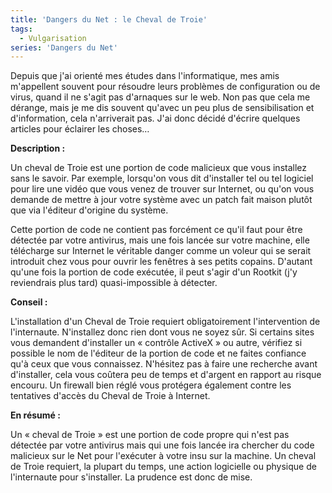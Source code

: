 ```yaml
---
title: 'Dangers du Net : le Cheval de Troie'
tags:
  - Vulgarisation
series: 'Dangers du Net'
---
```


Depuis que j'ai orienté mes études dans l'informatique, mes amis m'appellent
souvent pour résoudre leurs problèmes de configuration ou de virus, quand il ne
s'agit pas d'arnaques sur le web. Non pas que cela me dérange, mais je me dis
souvent qu'avec un peu plus de sensibilisation et d'information, cela
n'arriverait pas. J'ai donc décidé d'écrire quelques articles pour éclairer les
choses…

<!-- more -->

**Description&nbsp;:**

Un cheval de Troie est une portion de code malicieux que vous installez sans le
savoir. Par exemple, lorsqu'on vous dit d'installer tel ou tel logiciel pour
lire une vidéo que vous venez de trouver sur Internet, ou qu'on vous demande de
mettre à jour votre système avec un patch fait maison plutôt que via l'éditeur
d'origine du système.

Cette portion de code ne contient pas forcément ce qu'il faut pour être détectée
par votre antivirus, mais une fois lancée sur votre machine, elle télécharge sur
Internet le véritable danger comme un voleur qui se serait introduit chez vous
pour ouvrir les fenêtres à ses petits copains. D'autant qu'une fois la portion
de code exécutée, il peut s'agir d'un Rootkit (j'y reviendrais plus tard)
quasi-impossible à détecter.

**Conseil&nbsp;:**

L'installation d'un Cheval de Troie requiert obligatoirement l'intervention de
l'internaute. N'installez donc rien dont vous ne soyez sûr. Si certains sites
vous demandent d'installer un «&nbsp;contrôle ActiveX&nbsp;» ou autre, vérifiez
si possible le nom de l'éditeur de la portion de code et ne faites confiance
qu'à ceux que vous connaissez. N'hésitez pas à faire une recherche avant
d'installer, cela vous coûtera peu de temps et d'argent en rapport au risque
encouru. Un firewall bien réglé vous protégera également contre les tentatives
d'accès du Cheval de Troie à Internet.

**En résumé&nbsp;:**

Un «&nbsp;cheval de Troie&nbsp;» est une portion de code propre qui n'est pas
détectée par votre antivirus mais qui une fois lancée ira chercher du code
malicieux sur le Net pour l'exécuter à votre insu sur la machine. Un cheval de
Troie requiert, la plupart du temps, une action logicielle ou physique de
l'internaute pour s'installer. La prudence est donc de mise.
